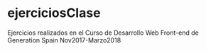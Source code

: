 # ejerciciosClase
Ejercicios realizados en el Curso de Desarrollo Web Front-end de Generation Spain Nov2017-Marzo2018
